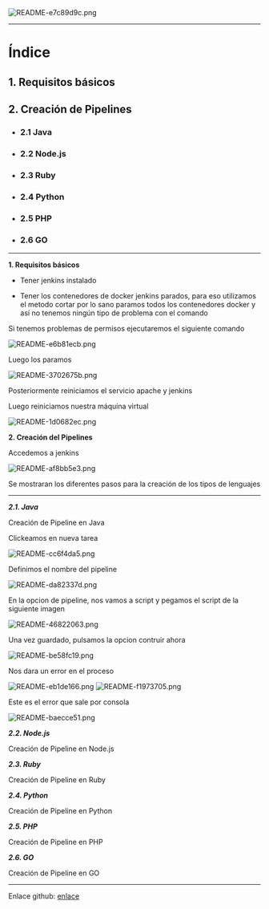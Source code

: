 <img alt="README-e7c89d9c.png" src="assets/README-e7c89d9c.png" width="" height="" >
<hr/>

# Índice #

## 1. Requisitos básicos ##

## 2. Creación de Pipelines ##

- ### 2.1 Java ###
- ### 2.2 Node.js ###
- ### 2.3 Ruby ###
- ### 2.4 Python ###
- ### 2.5 PHP ###
- ### 2.6 GO ###


<hr/>

**1. Requisitos básicos**

- <p>Tener jenkins instalado</p>
- <p>Tener los contenedores de docker jenkins parados, para eso utilizamos el metodo cortar por lo sano paramos todos los contenedores docker y así no tenemos ningún tipo de problema con el comando </p>
<p>Si tenemos problemas de permisos ejecutaremos el siguiente comando</p>

<img alt="README-e6b81ecb.png" src="assets/README-e6b81ecb.png" width="" height="" >

<p>Luego los paramos</p>

<img alt="README-3702675b.png" src="assets/README-3702675b.png" width="" height="" >

<p>Posteriormente reiniciamos el servicio apache y jenkins</p>
<p>Luego reiniciamos nuestra máquina virtual</p>

<img alt="README-1d0682ec.png" src="assets/README-1d0682ec.png" width="" height="" >

**2. Creación del Pipelines**
<p>Accedemos a jenkins</p>

<img alt="README-af8bb5e3.png" src="assets/README-af8bb5e3.png" width="" height="" >

<p>Se mostraran los diferentes pasos para la creación de los tipos de lenguajes</p>
<hr/>

***2.1. Java***

<p>Creación de Pipeline en Java</p>

<p>Clickeamos en nueva tarea</p>

<img alt="README-cc6f4da5.png" src="assets/README-cc6f4da5.png" width="" height="" >

<p>Definimos el nombre del pipeline</p>

<img alt="README-da82337d.png" src="assets/README-da82337d.png" width="" height="" >

<p>En la opcion de pipeline, nos vamos a script y pegamos el script  de la siguiente imagen</p>

<img alt="README-46822063.png" src="assets/README-46822063.png" width="" height="" >

<p>Una vez guardado, pulsamos la opcion contruir ahora</p>

<img alt="README-be58fc19.png" src="assets/README-be58fc19.png" width="" height="" >

<p>Nos dara un error en el proceso</p>

<img alt="README-eb1de166.png" src="assets/README-eb1de166.png" width="" height="" >

<img alt="README-f1973705.png" src="assets/README-f1973705.png" width="" height="" >

<p>Este es el error que sale por consola </p>

<img alt="README-baecce51.png" src="assets/README-baecce51.png" width="" height="" >

***2.2. Node.js***

<p>Creación de Pipeline en Node.js</p>

***2.3. Ruby***

<p>Creación de Pipeline en Ruby</p>

***2.4. Python***

<p>Creación de Pipeline en Python</p>

***2.5. PHP***

<p>Creación de Pipeline en PHP</p>

***2.6. GO***

<p>Creación de Pipeline en GO</p>

<hr/>

Enlace github: <a href="https://github.com/joel92MM/Git/tree/main/2ºTrimestre/ConfiguracionPipeline">enlace</a>
